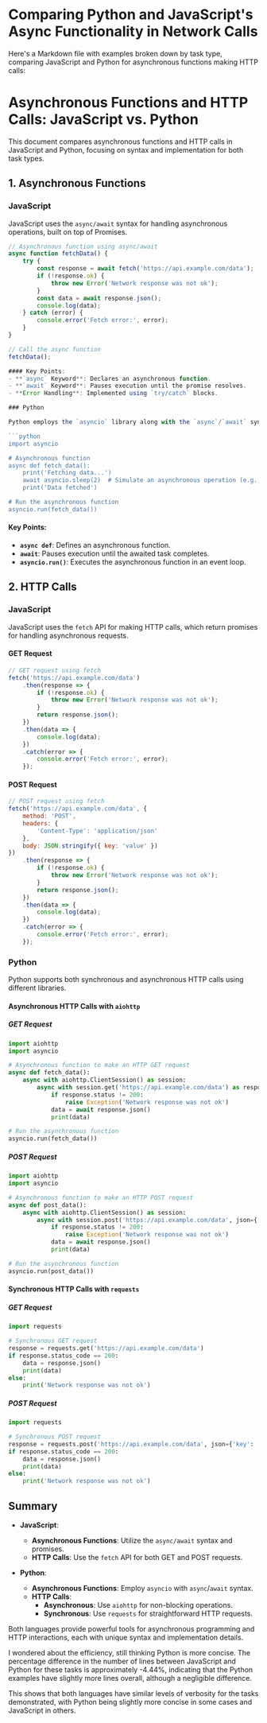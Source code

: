 # Comparing Python and JavaScript's Async Functionality in Network Calls

Here's a Markdown file with examples broken down by task type, comparing JavaScript and Python for asynchronous functions making HTTP calls:

# Asynchronous Functions and HTTP Calls: JavaScript vs. Python

This document compares asynchronous functions and HTTP calls in JavaScript and Python, focusing on syntax and implementation for both task types.

## 1. Asynchronous Functions

### JavaScript

JavaScript uses the `async/await` syntax for handling asynchronous operations, built on top of Promises.

```javascript
// Asynchronous function using async/await
async function fetchData() {
    try {
        const response = await fetch('https://api.example.com/data');
        if (!response.ok) {
            throw new Error('Network response was not ok');
        }
        const data = await response.json();
        console.log(data);
    } catch (error) {
        console.error('Fetch error:', error);
    }
}

// Call the async function
fetchData();

#### Key Points:
- **`async` Keyword**: Declares an asynchronous function.
- **`await` Keyword**: Pauses execution until the promise resolves.
- **Error Handling**: Implemented using `try/catch` blocks.

### Python

Python employs the `asyncio` library along with the `async`/`await` syntax to manage asynchronous operations.

```python
import asyncio

# Asynchronous function
async def fetch_data():
    print('Fetching data...')
    await asyncio.sleep(2)  # Simulate an asynchronous operation (e.g., network call)
    print('Data fetched')

# Run the asynchronous function
asyncio.run(fetch_data())
```

#### Key Points:
- **`async def`**: Defines an asynchronous function.
- **`await`**: Pauses execution until the awaited task completes.
- **`asyncio.run()`**: Executes the asynchronous function in an event loop.

## 2. HTTP Calls

### JavaScript

JavaScript uses the `fetch` API for making HTTP calls, which return promises for handling asynchronous requests.

#### GET Request

```javascript
// GET request using fetch
fetch('https://api.example.com/data')
    .then(response => {
        if (!response.ok) {
            throw new Error('Network response was not ok');
        }
        return response.json();
    })
    .then(data => {
        console.log(data);
    })
    .catch(error => {
        console.error('Fetch error:', error);
    });
```

#### POST Request

```javascript
// POST request using fetch
fetch('https://api.example.com/data', {
    method: 'POST',
    headers: {
        'Content-Type': 'application/json'
    },
    body: JSON.stringify({ key: 'value' })
})
    .then(response => {
        if (!response.ok) {
            throw new Error('Network response was not ok');
        }
        return response.json();
    })
    .then(data => {
        console.log(data);
    })
    .catch(error => {
        console.error('Fetch error:', error);
    });
```

### Python

Python supports both synchronous and asynchronous HTTP calls using different libraries.

#### Asynchronous HTTP Calls with `aiohttp`

##### GET Request

```python
import aiohttp
import asyncio

# Asynchronous function to make an HTTP GET request
async def fetch_data():
    async with aiohttp.ClientSession() as session:
        async with session.get('https://api.example.com/data') as response:
            if response.status != 200:
                raise Exception('Network response was not ok')
            data = await response.json()
            print(data)

# Run the asynchronous function
asyncio.run(fetch_data())
```

##### POST Request

```python
import aiohttp
import asyncio

# Asynchronous function to make an HTTP POST request
async def post_data():
    async with aiohttp.ClientSession() as session:
        async with session.post('https://api.example.com/data', json={'key': 'value'}) as response:
            if response.status != 200:
                raise Exception('Network response was not ok')
            data = await response.json()
            print(data)

# Run the asynchronous function
asyncio.run(post_data())
```

#### Synchronous HTTP Calls with `requests`

##### GET Request

```python
import requests

# Synchronous GET request
response = requests.get('https://api.example.com/data')
if response.status_code == 200:
    data = response.json()
    print(data)
else:
    print('Network response was not ok')
```

##### POST Request

```python
import requests

# Synchronous POST request
response = requests.post('https://api.example.com/data', json={'key': 'value'})
if response.status_code == 200:
    data = response.json()
    print(data)
else:
    print('Network response was not ok')
```

## Summary

- **JavaScript**:
  - **Asynchronous Functions**: Utilize the `async/await` syntax and promises.
  - **HTTP Calls**: Use the `fetch` API for both GET and POST requests.
  
- **Python**:
  - **Asynchronous Functions**: Employ `asyncio` with `async`/`await` syntax.
  - **HTTP Calls**:
    - **Asynchronous**: Use `aiohttp` for non-blocking operations.
    - **Synchronous**: Use `requests` for straightforward HTTP requests.

Both languages provide powerful tools for asynchronous programming and HTTP interactions, each with unique syntax and implementation details. 

I wondered about the efficiency, still thinking Python is more concise. The percentage difference in the number of lines between JavaScript and Python for these tasks is approximately -4.44%, indicating that the Python examples have slightly more lines overall, although a negligible difference.

This shows that both languages have similar levels of verbosity for the tasks demonstrated, with Python being slightly more concise in some cases and JavaScript in others.
```